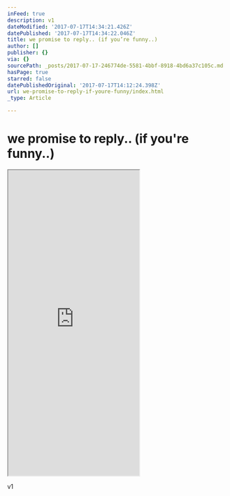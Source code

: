 ```yaml
---
inFeed: true
description: v1
dateModified: '2017-07-17T14:34:21.426Z'
datePublished: '2017-07-17T14:34:22.046Z'
title: we promise to reply.. (if you’re funny..)
author: []
publisher: {}
via: {}
sourcePath: _posts/2017-07-17-246774de-5581-4bbf-8918-4bd6a37c105c.md
hasPage: true
starred: false
datePublishedOriginal: '2017-07-17T14:12:24.398Z'
url: we-promise-to-reply-if-youre-funny/index.html
_type: Article

---
```

# we promise to reply.. (if you're funny..)

<iframe src="https://the-grid.github.io/ed-userhtml/?g=eJzFV9mO4zYQfI6_glAQeGej27fGdoI8BAjg-QhK4kjEUKIi0tcE--9pkro8PhaLJBvAsCWyuru6SHbTayHPjGxjnp7RXyOEXnkpnVdcUHaO0HiHJR_bKCO8zih-bucFfScRCmfVSQ0lnPE6QnUW40_hbGaj_it4UoAYJ29Zzfdl6lxgwwBg6itYLWzku6uZhktykg5mNCsjlJBSkroLfCQ0y2WEJr6vxuA9fqPAV5MqOJc5LbMI4VJScIAFSZ9HX0ajHxMA4EQB60KnWeCTc6SpzCO08n961iOQIkT0Ed5Lrs0YjgnrVWmDT03wZF8LlUvFqeEIFoo6rgm2R7Ss9lLbxrxOCeBKXhJlx_eS0ZL0Awbg1DilewEE7mvQC9lbX1BbGGr_xSJeK1bhNNVyBzUpngeZhtUJpVjkJL3pzzebgp8UBe2gUQCGhsIqDS5U1XIOlWHkVSoL7zPiB1K_Mn6McpqmpHxGnz2YgE9NTKKtXpc5NJEfZO8_DSlErzzZC7Oud3b1B3M3fPoGbZTWV-Gimvy5pzVJowMknl7sKuVPcDX6SOpGXil58VUTTXjI4W70b_X48Uxc2D_aMO5s4KDjY19T_OfOB-v7TW4eV7pHgvzL-vbuaNk7fMimESCK2nqqHTkVwwnJOQMmVyevr0kPPU-f-nKj-kyEqAQPyVXh0jVVcXAK_n4VGc7375DSKz-hYOl0R_u7EPo6o9XP35eRU4j_cYVccqpwqQq_DgllV9IEszas5JWBCQKHgCal6Z-UsXvN5QId5aqQf7Txgan-mFN2q_PGezgq5YfC_LHHPmjCbfsPD9DoBh4bQqLAzFwFeIUTKqGvBhrVT6RUwHrARMx48vY8hDbKwekSVJIrNxcNOZhfNORjDha623KwpUAIOhrDkh7I_XvCNRWTngOrA5cE3fkuGOFhkWhCfll75m44Gq1BqzeUw37fjHMpKxF5nqIs3IzzjBFcUeEmvPASIX4x946NvnUorpuxdgOVk8gxkueKbMaKtgKPlXN9KYPbGSS3sQpMmeQRTmuKy1_jmOJYebZQQWTO040FOkgLkTLRniztCZKlpbWFFNbVNiW4RsbeXntVM1qc4ReezJ0OQm6sM9_XTokLYm3V99rTc1tEhYGadtWHsZCCDe0QTS9eC1oyUmYy31gTCw1O58b6pGDaAcpJTZ4s1NbpLVxXU030LlOiVLG2-gdSS-FOIx7SNQZDvs2IItw83qB3EWBIUTHrGaI_UI4PsGtuS1qAMc5A1eahYwoQBAh74Mp46C54A8Ktl17jbuQG80Jkra4Jw0JAlm2ZGqSx9tpIXUYDFk0JMQqKfVxQaZkpmBSHTNU6oTdp4AZdnLZyWehUsBIG1AGB83E8Ht3jxIU7txf6vu-BgwYSndRxugUMVquVp2cBurH86mShc_Or760Q2tdvua7KsM3m6u1AyfE3rizg7wsg0GSujgiOGXH6arixSnJEQwjQiQQUIsi3giUn9YF0GSthsMwRmL0A3vZ3-hu9hBN3aS_cwLzvpvC_zZ7MmTN1F87Cne3C0J5M3SUMOEGw8-0JXDB2wdyd2kt3wWbwGwBoYi92rad39ALzSzuEdsScwJ2Br8noB-bM3MCeu4tdNwtI8D21w5lCLt3ACSbAJJzZ4cqd77o5hZu5oQ2zIQOYrWEL3165q103824hr1tgtUD9aquqvlVLC-P62WwRz-yRbvesPVW8YDP_DWsIlyo" height="700" style=""></iframe>

v1